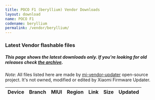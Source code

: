 ```yaml
---
title: POCO F1 (beryllium) Vendor Downloads
layout: download
name: POCO F1
codename: beryllium
permalink: /vendor/beryllium/
---
```


### Latest Vendor flashable files
##### This page shows the latest downloads only. If you're looking for old releases check [the archive](/archive/vendor/beryllium/).

*Note*: All files listed here are made by [mi-vendor-updater](https://github.com/TryHardDood/mi-vendor-updater) open-source project. It's not owned, modified or edited by Xiaomi Firmware Updater.

<div class="table-responsive-md" id="table-wrapper">
    <table id="vendor" class="display dt-responsive compact table table-striped table-hover table-sm">
        <thead class="thead-dark">
            <tr>
                <th>Device</th>
                <th>Branch</th>
                <th>MIUI</th>
                <th>Region</th>
                <th>Link</th>
                <th>Size</th>
                <th>Updated</th>
            </tr>
        </thead>
        <script>loadVendorDownloads('beryllium', 'latest')</script>
    </table>
</div>
